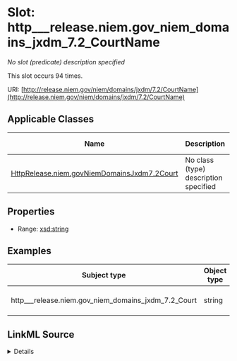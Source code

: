 

# Slot: http___release.niem.gov_niem_domains_jxdm_7.2_CourtName


_No slot (predicate) description specified_






This slot occurs 94 times.


URI: [http://release.niem.gov/niem/domains/jxdm/7.2/CourtName](http://release.niem.gov/niem/domains/jxdm/7.2/CourtName)



<!-- no inheritance hierarchy -->





## Applicable Classes

| Name | Description | Modifies Slot |
| --- | --- | --- |
| [HttpRelease.niem.govNiemDomainsJxdm7.2Court](../classes/HttpRelease.niem.govNiemDomainsJxdm7.2Court.md) | No class (type) description specified |  yes  |







## Properties

* Range: [xsd:string](http://www.w3.org/2001/XMLSchema#string)






## Examples

| Subject type | Object type | Example subject | Example object | Occurrences |
| --- | --- | --- | --- | --- |
| http___release.niem.gov_niem_domains_jxdm_7.2_Court | string | scales:/Court/akd | District Court, D. Alaska | 94 |




## LinkML Source

<details>

```yaml
name: http___release.niem.gov_niem_domains_jxdm_7.2_CourtName
annotations:
  count:
    tag: count
    value: 94
description: No slot (predicate) description specified
examples:
- object:
    example_object: District Court, D. Alaska
    example_object_type: string
    example_predicate: http://release.niem.gov/niem/domains/jxdm/7.2/CourtName
    example_subject: scales:/Court/akd
    example_subject_type: http___release.niem.gov_niem_domains_jxdm_7.2_Court
from_schema: scales-kg
rank: 1000
slot_uri: http://release.niem.gov/niem/domains/jxdm/7.2/CourtName
alias: http___release.niem.gov_niem_domains_jxdm_7.2_CourtName
domain_of:
- http___release.niem.gov_niem_domains_jxdm_7.2_Court
range: string

```
</details>